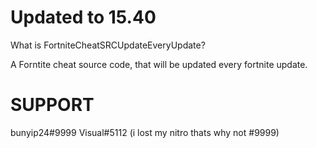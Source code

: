 # Updated to 15.40
What is FortniteCheatSRCUpdateEveryUpdate?

A Forntite cheat source code, that will be updated every fortnite update.

# SUPPORT

bunyip24#9999
Visual#5112 (i lost my nitro thats why not #9999)
